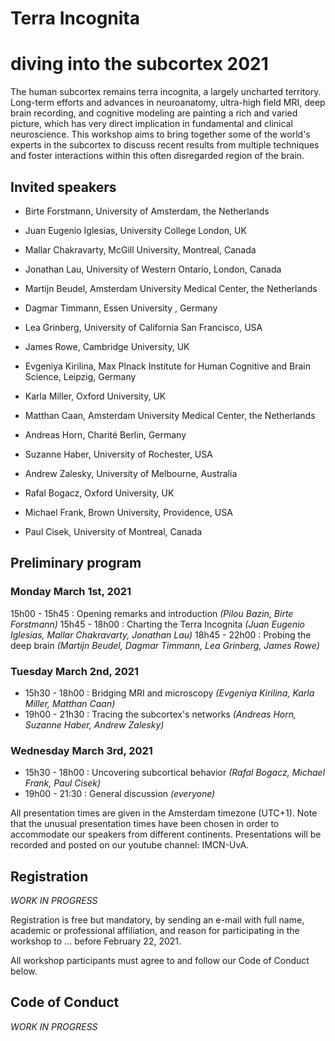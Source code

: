 # Terra Incognita
# diving into the subcortex 2021

The human subcortex remains terra incognita, a largely uncharted territory. Long-term efforts and
advances in neuroanatomy, ultra-high field MRI, deep brain recording, and cognitive modeling are
painting a rich and varied picture, which has very direct implication in fundamental and clinical
neuroscience. This workshop aims to bring together some of the world's experts in the subcortex to
discuss recent results from multiple techniques and foster interactions within this often disregarded
region of the brain.

## Invited speakers

- Birte Forstmann, University of Amsterdam, the Netherlands

- Juan Eugenio Iglesias, University College London, UK
- Mallar Chakravarty, McGill University, Montreal, Canada
- Jonathan Lau, University of Western Ontario, London, Canada

- Martijn Beudel, Amsterdam University Medical Center, the Netherlands
- Dagmar Timmann, Essen University , Germany
- Lea Grinberg, University of California San Francisco, USA
- James Rowe, Cambridge University, UK

- Evgeniya Kirilina, Max Plnack Institute for Human Cognitive and Brain Science, Leipzig, Germany
- Karla Miller, Oxford University, UK
- Matthan Caan, Amsterdam University Medical Center, the Netherlands

- Andreas Horn, Charité Berlin, Germany
- Suzanne Haber, University of Rochester, USA
- Andrew Zalesky, University of Melbourne, Australia

- Rafal Bogacz, Oxford University, UK
- Michael Frank, Brown University, Providence, USA
- Paul Cisek, University of Montreal, Canada

## Preliminary program

### Monday March 1st, 2021

15h00 - 15h45
: Opening remarks and introduction _(Pilou Bazin, Birte Forstmann)_
15h45 - 18h00 
: Charting the Terra Incognita _(Juan Eugenio Iglesias, Mallar Chakravarty, Jonathan Lau)_
18h45 - 22h00
: Probing the deep brain _(Martijn Beudel, Dagmar Timmann, Lea Grinberg, James Rowe)_

### Tuesday March 2nd, 2021

- 15h30 - 18h00 : Bridging MRI and microscopy _(Evgeniya Kirilina, Karla Miller, Matthan Caan)_
- 19h00 - 21h30 : Tracing the subcortex's networks _(Andreas Horn, Suzanne Haber, Andrew Zalesky)_

### Wednesday March 3rd, 2021

- 15h30 - 18h00 : Uncovering subcortical behavior _(Rafal Bogacz, Michael Frank, Paul Cisek)_
- 19h00 - 21:30 : General discussion _(everyone)_

All presentation times are given in the Amsterdam timezone (UTC+1). Note that the unusual presentation times have been chosen in order to accommodate our speakers from different continents. Presentations will be recorded and posted on our youtube channel: IMCN-UvA.


## Registration


_WORK IN PROGRESS_


Registration is free but mandatory, by sending an e-mail with full name, academic or professional affiliation, and reason for participating in the workshop to ... before February 22, 2021.

All workshop participants must agree to and follow our Code of Conduct below.


## Code of Conduct

_WORK IN PROGRESS_


